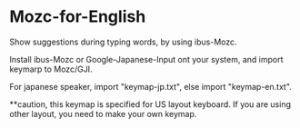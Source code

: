 # Mozc-for-English

Show suggestions during typing words, by using ibus-Mozc.

Install ibus-Mozc or Google-Japanese-Input ont your system, and import keymarp to Mozc/GJI.

For japanese speaker, import "keymap-jp.txt", else import "keymap-en.txt".

**caution, this keymap is specified for US layout keyboard. If you are using other layout, you need to make your own keymap.
